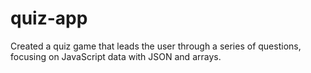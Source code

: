 # quiz-app

Created a quiz game that leads the user through a series of questions, focusing on JavaScript data with JSON and arrays.
